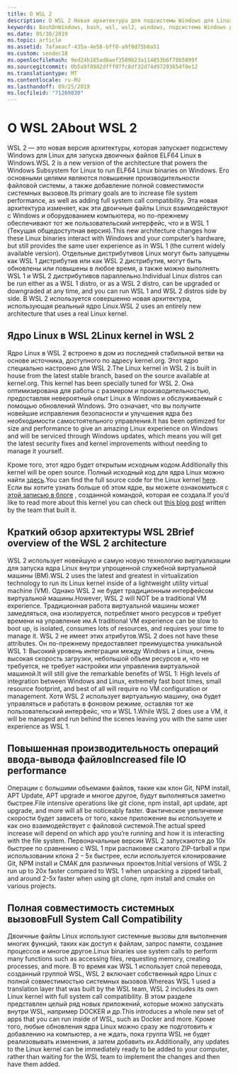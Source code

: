 ```yaml
---
title: О WSL 2
description: О WSL 2 Новая архитектура для подсистемы Windows для Linux
keywords: BashOnWindows, bash, wsl, wsl2, windows, подсистема Windows для Linux, windowssubsystem, ubuntu, debian, suse, windows 10, установка
ms.date: 05/30/2019
ms.topic: article
ms.assetid: 7afaeacf-435a-4e58-bff0-a9f0d75b8a51
ms.custom: seodec18
ms.openlocfilehash: 9ed24b185ad6aef3589b23a114853b6f78b5899f
ms.sourcegitcommit: 0b5a9f8982dfff07fc8df32d74d97293654f8e12
ms.translationtype: MT
ms.contentlocale: ru-RU
ms.lasthandoff: 09/25/2019
ms.locfileid: "71269830"
---
```

# <a name="about-wsl-2"></a><span data-ttu-id="02fa2-104">О WSL 2</span><span class="sxs-lookup"><span data-stu-id="02fa2-104">About WSL 2</span></span>

<span data-ttu-id="02fa2-105">WSL 2 — это новая версия архитектуры, которая запускает подсистему Windows для Linux для запуска двоичных файлов ELF64 Linux в Windows.</span><span class="sxs-lookup"><span data-stu-id="02fa2-105">WSL 2 is a new version of the architecture that powers the Windows Subsystem for Linux to run ELF64 Linux binaries on Windows.</span></span> <span data-ttu-id="02fa2-106">Его основными целями являются повышение производительности файловой системы, а также добавление полной совместимости системных вызовов.</span><span class="sxs-lookup"><span data-stu-id="02fa2-106">Its primary goals are to increase file system performance, as well as adding full system call compatibility.</span></span> <span data-ttu-id="02fa2-107">Эта новая архитектура изменяет, как эти двоичные файлы Linux взаимодействуют с Windows и оборудованием компьютера, но по-прежнему обеспечивают тот же пользовательский интерфейс, что и в WSL 1 (Текущая общедоступная версия).</span><span class="sxs-lookup"><span data-stu-id="02fa2-107">This new architecture changes how these Linux binaries interact with Windows and your computer’s hardware, but still provides the same user experience as in WSL 1 (the current widely available version).</span></span> <span data-ttu-id="02fa2-108">Отдельные дистрибутивов Linux могут быть запущены как WSL 1 дистрибутив или как WSL 2 дистрибутив, могут быть обновлены или повышены в любое время, а также можно выполнять WSL 1 и WSL 2 дистрибутивов параллельно.</span><span class="sxs-lookup"><span data-stu-id="02fa2-108">Individual Linux distros can be run either as a WSL 1 distro, or as a WSL 2 distro, can be upgraded or downgraded at any time, and you can run WSL 1 and WSL 2 distros side by side.</span></span> <span data-ttu-id="02fa2-109">В WSL 2 используется совершенно новая архитектура, использующая реальный ядро Linux.</span><span class="sxs-lookup"><span data-stu-id="02fa2-109">WSL 2 uses an entirely new architecture that uses a real Linux kernel.</span></span>

## <a name="linux-kernel-in-wsl-2"></a><span data-ttu-id="02fa2-110">Ядро Linux в WSL 2</span><span class="sxs-lookup"><span data-stu-id="02fa2-110">Linux kernel in WSL 2</span></span>

<span data-ttu-id="02fa2-111">Ядро Linux в WSL 2 встроено в дом из последней стабильной ветви на основе источника, доступного по адресу kernel.org. Этот ядро специально настроено для WSL 2.</span><span class="sxs-lookup"><span data-stu-id="02fa2-111">The Linux kernel in WSL 2 is built in house from the latest stable branch, based on the source available at kernel.org. This kernel has been specially tuned for WSL 2.</span></span> <span data-ttu-id="02fa2-112">Она оптимизирована для работы с размером и производительностью, предоставляя невероятный опыт Linux в Windows и обслуживаемый с помощью обновлений Windows. Это означает, что вы получите новейшие исправления безопасности и улучшения ядра без необходимости самостоятельного управления.</span><span class="sxs-lookup"><span data-stu-id="02fa2-112">It has been optimized for size and performance to give an amazing Linux experience on Windows and will be serviced through Windows updates, which means you will get the latest security fixes and kernel improvements without needing to manage it yourself.</span></span>

<span data-ttu-id="02fa2-113">Кроме того, этот ядро будет открытым исходным кодом.</span><span class="sxs-lookup"><span data-stu-id="02fa2-113">Additionally this kernel will be open source.</span></span> <span data-ttu-id="02fa2-114">Полный исходный код для ядра Linux можно найти [здесь](https://github.com/microsoft/WSL2-Linux-Kernel).</span><span class="sxs-lookup"><span data-stu-id="02fa2-114">You can find the full source code for the Linux kernel [here](https://github.com/microsoft/WSL2-Linux-Kernel).</span></span> <span data-ttu-id="02fa2-115">Если вы хотите узнать больше об этом ядре, вы можете ознакомиться с [этой записью в блоге](https://devblogs.microsoft.com/commandline/shipping-a-linux-kernel-with-windows/) , созданной командой, которая ее создала.</span><span class="sxs-lookup"><span data-stu-id="02fa2-115">If you’d like to read more about this kernel you can check out [this blog post](https://devblogs.microsoft.com/commandline/shipping-a-linux-kernel-with-windows/) written by the team that built it.</span></span>

## <a name="brief-overview-of-the-wsl-2-architecture"></a><span data-ttu-id="02fa2-116">Краткий обзор архитектуры WSL 2</span><span class="sxs-lookup"><span data-stu-id="02fa2-116">Brief overview of the WSL 2 architecture</span></span>

<span data-ttu-id="02fa2-117">WSL 2 использует новейшую и самую новую технологию виртуализации для запуска ядра Linux внутри упрощенной служебной виртуальной машины (ВМ).</span><span class="sxs-lookup"><span data-stu-id="02fa2-117">WSL 2 uses the latest and greatest in virtualization technology to run its Linux kernel inside of a lightweight utility virtual machine (VM).</span></span> <span data-ttu-id="02fa2-118">Однако WSL 2 не будет традиционным интерфейсом виртуальной машины.</span><span class="sxs-lookup"><span data-stu-id="02fa2-118">However, WSL 2 will NOT be a traditional VM experience.</span></span> <span data-ttu-id="02fa2-119">Традиционная работа виртуальной машины может замедляться, она изолируется, потребляет много ресурсов и требует времени на управление им.</span><span class="sxs-lookup"><span data-stu-id="02fa2-119">A traditional VM experience can be slow to boot up, is isolated, consumes lots of resources, and requires your time to manage it.</span></span> <span data-ttu-id="02fa2-120">WSL 2 не имеет этих атрибутов.</span><span class="sxs-lookup"><span data-stu-id="02fa2-120">WSL 2 does not have these attributes.</span></span> <span data-ttu-id="02fa2-121">Он по-прежнему предоставляет преимущества уникальной WSL 1: Высокий уровень интеграции между Windows и Linux, очень высокая скорость загрузки, небольшой объем ресурсов и, что не требуется, не требует настройки или управления виртуальной машиной.</span><span class="sxs-lookup"><span data-stu-id="02fa2-121">It will still give the remarkable benefits of WSL 1: High levels of integration between Windows and Linux, extremely fast boot times, small resource footprint, and best of all will require no VM configuration or management.</span></span> <span data-ttu-id="02fa2-122">Хотя WSL 2 использует виртуальную машину, она будет управляться и работать в фоновом режиме, оставляя тот же пользовательский интерфейс, что и WSL 1.</span><span class="sxs-lookup"><span data-stu-id="02fa2-122">While WSL 2 does use a VM, it will be managed and run behind the scenes leaving you with the same user experience as WSL 1.</span></span>

## <a name="increased-file-io-performance"></a><span data-ttu-id="02fa2-123">Повышенная производительность операций ввода-вывода файлов</span><span class="sxs-lookup"><span data-stu-id="02fa2-123">Increased file IO performance</span></span>

<span data-ttu-id="02fa2-124">Операции с большими объемами файлов, такие как клон Git, NPM install, APT Update, APT upgrade и многое другое, будут выполняться заметно быстрее.</span><span class="sxs-lookup"><span data-stu-id="02fa2-124">File intensive operations like git clone, npm install, apt update, apt upgrade, and more will all be noticeably faster.</span></span> <span data-ttu-id="02fa2-125">Фактическое увеличение скорости будет зависеть от того, какое приложение вы используете и как оно взаимодействует с файловой системой.</span><span class="sxs-lookup"><span data-stu-id="02fa2-125">The actual speed increase will depend on which app you’re running and how it is interacting with the file system.</span></span> <span data-ttu-id="02fa2-126">Первоначальные версии WSL 2 запускаются до 10x быстрее по сравнению с WSL 1 при распаковке сжатого ZIP-tarball и при использовании клона 2 – 5x быстрее, если используется клонирование Git, NPM install и CMAK для различных проектов.</span><span class="sxs-lookup"><span data-stu-id="02fa2-126">Initial versions of WSL 2 run up to 20x faster compared to WSL 1 when unpacking a zipped tarball, and around 2-5x faster when using git clone, npm install and cmake on various projects.</span></span>

## <a name="full-system-call-compatibility"></a><span data-ttu-id="02fa2-127">Полная совместимость системных вызовов</span><span class="sxs-lookup"><span data-stu-id="02fa2-127">Full System Call Compatibility</span></span>

<span data-ttu-id="02fa2-128">Двоичные файлы Linux используют системные вызовы для выполнения многих функций, таких как доступ к файлам, запрос памяти, создание процессов и многое другое.</span><span class="sxs-lookup"><span data-stu-id="02fa2-128">Linux binaries use system calls to perform many functions such as accessing files, requesting memory, creating processes, and more.</span></span> <span data-ttu-id="02fa2-129">В то время как WSL 1 использует слой перевода, созданный группой WSL, WSL 2 включает собственный ядро Linux с полной совместимостью системных вызовов.</span><span class="sxs-lookup"><span data-stu-id="02fa2-129">Whereas WSL 1 used a translation layer that was built by the WSL team, WSL 2 includes its own Linux kernel with full system call compatibility.</span></span> <span data-ttu-id="02fa2-130">В этом разделе представлен целый ряд новых приложений, которые можно запускать внутри WSL, например DOCKER и др.</span><span class="sxs-lookup"><span data-stu-id="02fa2-130">This introduces a whole new set of apps that you can run inside of WSL, such as Docker and more.</span></span> <span data-ttu-id="02fa2-131">Кроме того, любые обновления ядра Linux можно сразу же подготовить к добавлению на компьютер, а не ждать, пока группа WSL не будет реализовывать изменения, а затем добавить их.</span><span class="sxs-lookup"><span data-stu-id="02fa2-131">Additionally, any updates to the Linux kernel can be immediately ready to be added to your computer, rather than waiting for the WSL team to implement the changes and then have them added.</span></span>
